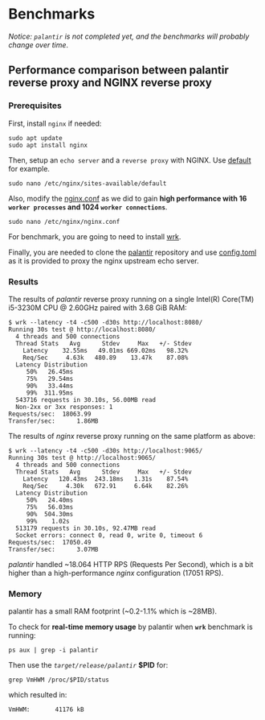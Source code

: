 # Benchmarks

*Notice: `palantir` is not completed yet, and the benchmarks will probably change over time*.

## Performance comparison between palantir reverse proxy and NGINX reverse proxy

### Prerequisites

First, install `nginx` if needed:

```shell
sudo apt update
sudo apt install nginx
```

Then, setup an `echo server` and a `reverse proxy` with NGINX. Use [default](../benches/default) for example.

```shell
sudo nano /etc/nginx/sites-available/default
```

Also, modify the [nginx.conf](../benches/nginx.conf) as we did to gain **high
performance with 16 `worker processes` and 1024 `worker connections`**.

```shell
sudo nano /etc/nginx/nginx.conf
```

For benchmark, you are going to need to install [wrk](<https://github.com/wg/wrk/wiki/Installing-Wrk-on-Linux>).

Finally, you are needed to clone the [palantir](<https://github.com/AASAAM/palantir>)
 repository and use [config.toml](../config.toml)
as it is provided to proxy the nginx upstream echo server.

### Results

The results of *palantir* reverse proxy running on a single Intel(R) Core(TM)
i5-3230M CPU @ 2.60GHz paired with 3.68 GiB RAM:

```shell
$ wrk --latency -t4 -c500 -d30s http://localhost:8080/
Running 30s test @ http://localhost:8080/
  4 threads and 500 connections
  Thread Stats   Avg      Stdev     Max   +/- Stdev
    Latency    32.55ms   49.01ms 669.02ms   98.32%
    Req/Sec     4.63k   480.89    13.47k    87.08%
  Latency Distribution
     50%   26.45ms
     75%   29.54ms
     90%   33.44ms
     99%  311.95ms
  543716 requests in 30.10s, 56.00MB read
  Non-2xx or 3xx responses: 1
Requests/sec:  18063.99
Transfer/sec:      1.86MB

```

The results of *nginx* reverse proxy running on the same platform as above:

```shell
$ wrk --latency -t4 -c500 -d30s http://localhost:9065/
Running 30s test @ http://localhost:9065/
  4 threads and 500 connections
  Thread Stats   Avg      Stdev     Max   +/- Stdev
    Latency   120.43ms  243.18ms   1.31s    87.54%
    Req/Sec     4.30k   672.91     6.64k    82.26%
  Latency Distribution
     50%   24.40ms
     75%   56.03ms
     90%  504.30ms
     99%    1.02s
  513179 requests in 30.10s, 92.47MB read
  Socket errors: connect 0, read 0, write 0, timeout 6
Requests/sec:  17050.49
Transfer/sec:      3.07MB
```

*palantir* handled ~18.064 HTTP RPS (Requests Per Second), which is a bit higher
than a high-performance *nginx* configuration (17051 RPS).

### Memory

palantir has a small RAM footprint (~0.2-1.1% which is ~28MB).

To check for **real-time memory usage** by palantir when **`wrk`** benchmark is running:

```shell
ps aux | grep -i palantir
```

Then use the *`target/release/palantir`* **$PID** for:

```shell
grep VmHWM /proc/$PID/status
```

which resulted in:

```shell
VmHWM:       41176 kB
```
